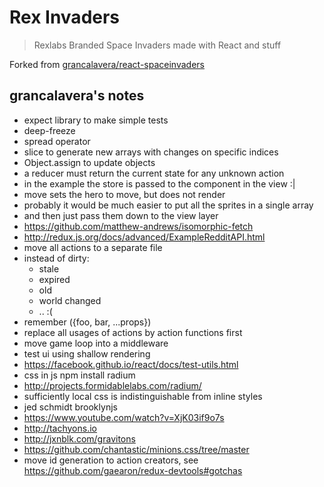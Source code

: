 
# Rex Invaders

> Rexlabs Branded Space Invaders made with React and stuff

Forked from [grancalavera/react-spaceinvaders](https://github.com/grancalavera/react-spaceinvaders)

## grancalavera's notes

- expect library to make simple tests
- deep-freeze
- spread operator
- slice to generate new arrays with changes on specific indices
- Object.assign to update objects
- a reducer must return the current state for any unknown action
- in the example the store is passed to the component in the view :|
- move sets the hero to move, but does not render
- probably it would be much easier to put all the sprites in a single array
- and then just pass them down to the view layer
- https://github.com/matthew-andrews/isomorphic-fetch
- http://redux.js.org/docs/advanced/ExampleRedditAPI.html
- move all actions to a separate file
- instead of dirty:
  - stale
  - expired
  - old
  - world changed
  - .. :(
- remember ({foo, bar, ...props})
- replace all usages of actions by action functions first
- move game loop into a middleware
- test ui using shallow rendering
- https://facebook.github.io/react/docs/test-utils.html
- css in js npm install radium
- http://projects.formidablelabs.com/radium/
- sufficiently local css is indistinguishable from inline styles
- jed schmidt brooklynjs
- https://www.youtube.com/watch?v=XjK03if9o7s
- http://tachyons.io
- http://jxnblk.com/gravitons
- https://github.com/chantastic/minions.css/tree/master
- move id generation to action creators, see https://github.com/gaearon/redux-devtools#gotchas

